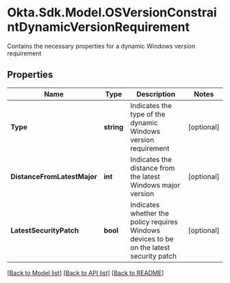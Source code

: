 # Okta.Sdk.Model.OSVersionConstraintDynamicVersionRequirement
Contains the necessary properties for a dynamic Windows version requirement

## Properties

Name | Type | Description | Notes
------------ | ------------- | ------------- | -------------
**Type** | **string** | Indicates the type of the dynamic Windows version requirement | [optional] 
**DistanceFromLatestMajor** | **int** | Indicates the distance from the latest Windows major version | [optional] 
**LatestSecurityPatch** | **bool** | Indicates whether the policy requires Windows devices to be on the latest security patch | [optional] 

[[Back to Model list]](../README.md#documentation-for-models) [[Back to API list]](../README.md#documentation-for-api-endpoints) [[Back to README]](../README.md)


